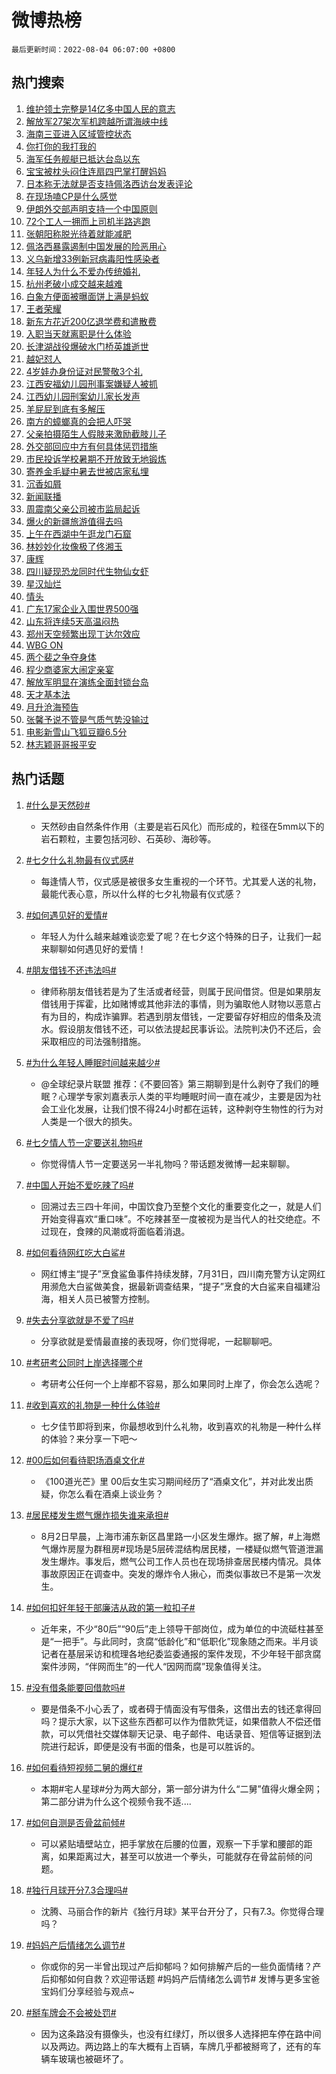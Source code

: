 # 微博热榜

`最后更新时间：2022-08-04 06:07:00 +0800`

## 热门搜索

1. [维护领土完整是14亿多中国人民的意志](https://m.weibo.cn/search?containerid=100103type%3D1%26t%3D10%26q%3D%23%E7%BB%B4%E6%8A%A4%E9%A2%86%E5%9C%9F%E5%AE%8C%E6%95%B4%E6%98%AF14%E4%BA%BF%E5%A4%9A%E4%B8%AD%E5%9B%BD%E4%BA%BA%E6%B0%91%E7%9A%84%E6%84%8F%E5%BF%97%23&stream_entry_id=51&isnewpage=1&extparam=seat%3D1%26pos%3D0%26c_type%3D51%26cate%3D10103%26dgr%3D0%26filter_type%3Drealtimehot%26display_time%3D1659564419%26pre_seqid%3D1659564419580045441734&luicode=10000011&lfid=106003type%253D25%2526t%253D3%2526disable_hot%253D1%2526filter_type%253Drealtimehot)
1. [解放军27架次军机跨越所谓海峡中线](https://m.weibo.cn/search?containerid=100103type%3D1%26t%3D10%26q%3D%23%E8%A7%A3%E6%94%BE%E5%86%9B27%E6%9E%B6%E6%AC%A1%E5%86%9B%E6%9C%BA%E8%B7%A8%E8%B6%8A%E6%89%80%E8%B0%93%E6%B5%B7%E5%B3%A1%E4%B8%AD%E7%BA%BF%23&stream_entry_id=31&isnewpage=1&extparam=seat%3D1%26pos%3D0%26c_type%3D31%26cate%3D0%26lcate%3D5001%26dgr%3D0%26realpos%3D1%26flag%3D16%26filter_type%3Drealtimehot%26display_time%3D1659564419%26pre_seqid%3D1659564419580045441734&luicode=10000011&lfid=106003type%253D25%2526t%253D3%2526disable_hot%253D1%2526filter_type%253Drealtimehot)
1. [海南三亚进入区域管控状态](https://m.weibo.cn/search?containerid=100103type%3D1%26t%3D10%26q%3D%23%E6%B5%B7%E5%8D%97%E4%B8%89%E4%BA%9A%E8%BF%9B%E5%85%A5%E5%8C%BA%E5%9F%9F%E7%AE%A1%E6%8E%A7%E7%8A%B6%E6%80%81%23&stream_entry_id=31&isnewpage=1&extparam=seat%3D1%26pos%3D1%26c_type%3D31%26cate%3D0%26lcate%3D5001%26dgr%3D0%26realpos%3D2%26flag%3D16%26filter_type%3Drealtimehot%26display_time%3D1659564419%26pre_seqid%3D1659564419580045441734&luicode=10000011&lfid=106003type%253D25%2526t%253D3%2526disable_hot%253D1%2526filter_type%253Drealtimehot)
1. [你打你的我打我的](https://m.weibo.cn/search?containerid=100103type%3D1%26t%3D10%26q%3D%23%E4%BD%A0%E6%89%93%E4%BD%A0%E7%9A%84%E6%88%91%E6%89%93%E6%88%91%E7%9A%84%23&stream_entry_id=31&isnewpage=1&extparam=seat%3D1%26pos%3D2%26c_type%3D31%26cate%3D0%26lcate%3D5001%26dgr%3D0%26realpos%3D3%26flag%3D2%26filter_type%3Drealtimehot%26display_time%3D1659564419%26pre_seqid%3D1659564419580045441734&luicode=10000011&lfid=106003type%253D25%2526t%253D3%2526disable_hot%253D1%2526filter_type%253Drealtimehot)
1. [海军任务舰艇已抵达台岛以东](https://m.weibo.cn/search?containerid=100103type%3D1%26t%3D10%26q%3D%23%E6%B5%B7%E5%86%9B%E4%BB%BB%E5%8A%A1%E8%88%B0%E8%89%87%E5%B7%B2%E6%8A%B5%E8%BE%BE%E5%8F%B0%E5%B2%9B%E4%BB%A5%E4%B8%9C%23&stream_entry_id=31&isnewpage=1&extparam=seat%3D1%26pos%3D3%26c_type%3D31%26cate%3D0%26lcate%3D5001%26dgr%3D0%26realpos%3D4%26flag%3D16%26filter_type%3Drealtimehot%26display_time%3D1659564419%26pre_seqid%3D1659564419580045441734&luicode=10000011&lfid=106003type%253D25%2526t%253D3%2526disable_hot%253D1%2526filter_type%253Drealtimehot)
1. [宝宝被枕头闷住连扇四巴掌打醒妈妈](https://m.weibo.cn/search?containerid=100103type%3D1%26t%3D10%26q%3D%23%E5%AE%9D%E5%AE%9D%E8%A2%AB%E6%9E%95%E5%A4%B4%E9%97%B7%E4%BD%8F%E8%BF%9E%E6%89%87%E5%9B%9B%E5%B7%B4%E6%8E%8C%E6%89%93%E9%86%92%E5%A6%88%E5%A6%88%23&stream_entry_id=31&isnewpage=1&extparam=seat%3D1%26pos%3D4%26c_type%3D31%26cate%3D0%26lcate%3D5001%26dgr%3D0%26realpos%3D5%26flag%3D0%26filter_type%3Drealtimehot%26display_time%3D1659564419%26pre_seqid%3D1659564419580045441734&luicode=10000011&lfid=106003type%253D25%2526t%253D3%2526disable_hot%253D1%2526filter_type%253Drealtimehot)
1. [日本称无法就是否支持佩洛西访台发表评论](https://m.weibo.cn/search?containerid=100103type%3D1%26t%3D10%26q%3D%23%E6%97%A5%E6%9C%AC%E7%A7%B0%E6%97%A0%E6%B3%95%E5%B0%B1%E6%98%AF%E5%90%A6%E6%94%AF%E6%8C%81%E4%BD%A9%E6%B4%9B%E8%A5%BF%E8%AE%BF%E5%8F%B0%E5%8F%91%E8%A1%A8%E8%AF%84%E8%AE%BA%23&stream_entry_id=31&isnewpage=1&extparam=seat%3D1%26pos%3D5%26c_type%3D31%26cate%3D0%26lcate%3D5001%26dgr%3D0%26realpos%3D6%26flag%3D16%26filter_type%3Drealtimehot%26display_time%3D1659564419%26pre_seqid%3D1659564419580045441734&luicode=10000011&lfid=106003type%253D25%2526t%253D3%2526disable_hot%253D1%2526filter_type%253Drealtimehot)
1. [在现场嗑CP是什么感觉](https://m.weibo.cn/search?containerid=100103type%3D1%26t%3D10%26q%3D%23%E5%9C%A8%E7%8E%B0%E5%9C%BA%E5%97%91CP%E6%98%AF%E4%BB%80%E4%B9%88%E6%84%9F%E8%A7%89%23&stream_entry_id=31&isnewpage=1&extparam=seat%3D1%26pos%3D6%26c_type%3D31%26adid%3D161789%26cate%3D0%26lcate%3D5001%26dgr%3D0%26topic_ad%3D1%26filter_type%3Drealtimehot%26display_time%3D1659564419%26pre_seqid%3D1659564419580045441734&luicode=10000011&lfid=106003type%253D25%2526t%253D3%2526disable_hot%253D1%2526filter_type%253Drealtimehot)
1. [伊朗外交部声明支持一个中国原则](https://m.weibo.cn/search?containerid=100103type%3D1%26t%3D10%26q%3D%23%E4%BC%8A%E6%9C%97%E5%A4%96%E4%BA%A4%E9%83%A8%E5%A3%B0%E6%98%8E%E6%94%AF%E6%8C%81%E4%B8%80%E4%B8%AA%E4%B8%AD%E5%9B%BD%E5%8E%9F%E5%88%99%23&stream_entry_id=31&isnewpage=1&extparam=seat%3D1%26pos%3D7%26c_type%3D31%26cate%3D0%26lcate%3D5001%26dgr%3D0%26realpos%3D7%26flag%3D0%26filter_type%3Drealtimehot%26display_time%3D1659564419%26pre_seqid%3D1659564419580045441734&luicode=10000011&lfid=106003type%253D25%2526t%253D3%2526disable_hot%253D1%2526filter_type%253Drealtimehot)
1. [72个工人一拥而上司机半路逃跑](https://m.weibo.cn/search?containerid=100103type%3D1%26t%3D10%26q%3D%2372%E4%B8%AA%E5%B7%A5%E4%BA%BA%E4%B8%80%E6%8B%A5%E8%80%8C%E4%B8%8A%E5%8F%B8%E6%9C%BA%E5%8D%8A%E8%B7%AF%E9%80%83%E8%B7%91%23&stream_entry_id=31&isnewpage=1&extparam=seat%3D1%26pos%3D8%26c_type%3D31%26cate%3D0%26lcate%3D5001%26dgr%3D0%26realpos%3D8%26flag%3D0%26filter_type%3Drealtimehot%26display_time%3D1659564419%26pre_seqid%3D1659564419580045441734&luicode=10000011&lfid=106003type%253D25%2526t%253D3%2526disable_hot%253D1%2526filter_type%253Drealtimehot)
1. [张朝阳称脱光待着就能减肥](https://m.weibo.cn/search?containerid=100103type%3D1%26t%3D10%26q%3D%23%E5%BC%A0%E6%9C%9D%E9%98%B3%E7%A7%B0%E8%84%B1%E5%85%89%E5%BE%85%E7%9D%80%E5%B0%B1%E8%83%BD%E5%87%8F%E8%82%A5%23&stream_entry_id=31&isnewpage=1&extparam=seat%3D1%26pos%3D9%26c_type%3D31%26cate%3D0%26lcate%3D5001%26dgr%3D0%26realpos%3D9%26flag%3D0%26filter_type%3Drealtimehot%26display_time%3D1659564419%26pre_seqid%3D1659564419580045441734&luicode=10000011&lfid=106003type%253D25%2526t%253D3%2526disable_hot%253D1%2526filter_type%253Drealtimehot)
1. [佩洛西暴露遏制中国发展的险恶用心](https://m.weibo.cn/search?containerid=100103type%3D1%26t%3D10%26q%3D%23%E4%BD%A9%E6%B4%9B%E8%A5%BF%E6%9A%B4%E9%9C%B2%E9%81%8F%E5%88%B6%E4%B8%AD%E5%9B%BD%E5%8F%91%E5%B1%95%E7%9A%84%E9%99%A9%E6%81%B6%E7%94%A8%E5%BF%83%23&stream_entry_id=31&isnewpage=1&extparam=seat%3D1%26pos%3D10%26c_type%3D31%26cate%3D0%26lcate%3D5001%26dgr%3D0%26realpos%3D10%26flag%3D2%26filter_type%3Drealtimehot%26display_time%3D1659564419%26pre_seqid%3D1659564419580045441734&luicode=10000011&lfid=106003type%253D25%2526t%253D3%2526disable_hot%253D1%2526filter_type%253Drealtimehot)
1. [义乌新增33例新冠病毒阳性感染者](https://m.weibo.cn/search?containerid=100103type%3D1%26t%3D10%26q%3D%23%E4%B9%89%E4%B9%8C%E6%96%B0%E5%A2%9E33%E4%BE%8B%E6%96%B0%E5%86%A0%E7%97%85%E6%AF%92%E9%98%B3%E6%80%A7%E6%84%9F%E6%9F%93%E8%80%85%23&stream_entry_id=31&isnewpage=1&extparam=seat%3D1%26pos%3D11%26c_type%3D31%26cate%3D0%26lcate%3D5001%26dgr%3D0%26realpos%3D11%26flag%3D0%26filter_type%3Drealtimehot%26display_time%3D1659564419%26pre_seqid%3D1659564419580045441734&luicode=10000011&lfid=106003type%253D25%2526t%253D3%2526disable_hot%253D1%2526filter_type%253Drealtimehot)
1. [年轻人为什么不爱办传统婚礼](https://m.weibo.cn/search?containerid=100103type%3D1%26t%3D10%26q%3D%23%E5%B9%B4%E8%BD%BB%E4%BA%BA%E4%B8%BA%E4%BB%80%E4%B9%88%E4%B8%8D%E7%88%B1%E5%8A%9E%E4%BC%A0%E7%BB%9F%E5%A9%9A%E7%A4%BC%23&stream_entry_id=31&isnewpage=1&extparam=seat%3D1%26pos%3D12%26c_type%3D31%26cate%3D0%26lcate%3D5001%26dgr%3D0%26realpos%3D12%26flag%3D0%26filter_type%3Drealtimehot%26display_time%3D1659564419%26pre_seqid%3D1659564419580045441734&luicode=10000011&lfid=106003type%253D25%2526t%253D3%2526disable_hot%253D1%2526filter_type%253Drealtimehot)
1. [杭州老破小成交越来越难](https://m.weibo.cn/search?containerid=100103type%3D1%26t%3D10%26q%3D%23%E6%9D%AD%E5%B7%9E%E8%80%81%E7%A0%B4%E5%B0%8F%E6%88%90%E4%BA%A4%E8%B6%8A%E6%9D%A5%E8%B6%8A%E9%9A%BE%23&stream_entry_id=31&isnewpage=1&extparam=seat%3D1%26pos%3D13%26c_type%3D31%26cate%3D0%26lcate%3D5001%26dgr%3D0%26realpos%3D13%26flag%3D1%26filter_type%3Drealtimehot%26display_time%3D1659564419%26pre_seqid%3D1659564419580045441734&luicode=10000011&lfid=106003type%253D25%2526t%253D3%2526disable_hot%253D1%2526filter_type%253Drealtimehot)
1. [白象方便面被曝面饼上满是蚂蚁](https://m.weibo.cn/search?containerid=100103type%3D1%26t%3D10%26q%3D%23%E7%99%BD%E8%B1%A1%E6%96%B9%E4%BE%BF%E9%9D%A2%E8%A2%AB%E6%9B%9D%E9%9D%A2%E9%A5%BC%E4%B8%8A%E6%BB%A1%E6%98%AF%E8%9A%82%E8%9A%81%23&stream_entry_id=31&isnewpage=1&extparam=seat%3D1%26pos%3D14%26c_type%3D31%26cate%3D0%26lcate%3D5001%26dgr%3D0%26realpos%3D14%26flag%3D2%26filter_type%3Drealtimehot%26display_time%3D1659564419%26pre_seqid%3D1659564419580045441734&luicode=10000011&lfid=106003type%253D25%2526t%253D3%2526disable_hot%253D1%2526filter_type%253Drealtimehot)
1. [王者荣耀](https://m.weibo.cn/search?containerid=100103type%3D1%26t%3D10%26q%3D%E7%8E%8B%E8%80%85%E8%8D%A3%E8%80%80&stream_entry_id=31&isnewpage=1&extparam=seat%3D1%26pos%3D15%26c_type%3D31%26cate%3D0%26lcate%3D5001%26dgr%3D0%26realpos%3D15%26flag%3D0%26filter_type%3Drealtimehot%26display_time%3D1659564419%26pre_seqid%3D1659564419580045441734&luicode=10000011&lfid=106003type%253D25%2526t%253D3%2526disable_hot%253D1%2526filter_type%253Drealtimehot)
1. [新东方花近200亿退学费和遣散费](https://m.weibo.cn/search?containerid=100103type%3D1%26t%3D10%26q%3D%23%E6%96%B0%E4%B8%9C%E6%96%B9%E8%8A%B1%E8%BF%91200%E4%BA%BF%E9%80%80%E5%AD%A6%E8%B4%B9%E5%92%8C%E9%81%A3%E6%95%A3%E8%B4%B9%23&stream_entry_id=31&isnewpage=1&extparam=seat%3D1%26pos%3D16%26c_type%3D31%26cate%3D0%26lcate%3D5001%26dgr%3D0%26realpos%3D16%26flag%3D0%26filter_type%3Drealtimehot%26display_time%3D1659564419%26pre_seqid%3D1659564419580045441734&luicode=10000011&lfid=106003type%253D25%2526t%253D3%2526disable_hot%253D1%2526filter_type%253Drealtimehot)
1. [入职当天就离职是什么体验](https://m.weibo.cn/search?containerid=100103type%3D1%26t%3D10%26q%3D%23%E5%85%A5%E8%81%8C%E5%BD%93%E5%A4%A9%E5%B0%B1%E7%A6%BB%E8%81%8C%E6%98%AF%E4%BB%80%E4%B9%88%E4%BD%93%E9%AA%8C%23&stream_entry_id=31&isnewpage=1&extparam=seat%3D1%26pos%3D17%26c_type%3D31%26cate%3D0%26lcate%3D5001%26dgr%3D0%26realpos%3D17%26flag%3D0%26filter_type%3Drealtimehot%26display_time%3D1659564419%26pre_seqid%3D1659564419580045441734&luicode=10000011&lfid=106003type%253D25%2526t%253D3%2526disable_hot%253D1%2526filter_type%253Drealtimehot)
1. [长津湖战役爆破水门桥英雄逝世](https://m.weibo.cn/search?containerid=100103type%3D1%26t%3D10%26q%3D%23%E9%95%BF%E6%B4%A5%E6%B9%96%E6%88%98%E5%BD%B9%E7%88%86%E7%A0%B4%E6%B0%B4%E9%97%A8%E6%A1%A5%E8%8B%B1%E9%9B%84%E9%80%9D%E4%B8%96%23&stream_entry_id=31&isnewpage=1&extparam=seat%3D1%26pos%3D18%26c_type%3D31%26cate%3D0%26lcate%3D5001%26dgr%3D0%26realpos%3D18%26flag%3D0%26filter_type%3Drealtimehot%26display_time%3D1659564419%26pre_seqid%3D1659564419580045441734&luicode=10000011&lfid=106003type%253D25%2526t%253D3%2526disable_hot%253D1%2526filter_type%253Drealtimehot)
1. [越妃怼人](https://m.weibo.cn/search?containerid=100103type%3D1%26t%3D10%26q%3D%E8%B6%8A%E5%A6%83%E6%80%BC%E4%BA%BA&stream_entry_id=31&isnewpage=1&extparam=seat%3D1%26pos%3D19%26c_type%3D31%26cate%3D0%26lcate%3D5001%26dgr%3D0%26realpos%3D19%26flag%3D0%26filter_type%3Drealtimehot%26display_time%3D1659564419%26pre_seqid%3D1659564419580045441734&luicode=10000011&lfid=106003type%253D25%2526t%253D3%2526disable_hot%253D1%2526filter_type%253Drealtimehot)
1. [4岁娃办身份证对民警敬3个礼](https://m.weibo.cn/search?containerid=100103type%3D1%26t%3D10%26q%3D%234%E5%B2%81%E5%A8%83%E5%8A%9E%E8%BA%AB%E4%BB%BD%E8%AF%81%E5%AF%B9%E6%B0%91%E8%AD%A6%E6%95%AC3%E4%B8%AA%E7%A4%BC%23&stream_entry_id=31&isnewpage=1&extparam=seat%3D1%26pos%3D20%26c_type%3D31%26cate%3D0%26lcate%3D5001%26dgr%3D0%26realpos%3D20%26flag%3D1%26filter_type%3Drealtimehot%26display_time%3D1659564419%26pre_seqid%3D1659564419580045441734&luicode=10000011&lfid=106003type%253D25%2526t%253D3%2526disable_hot%253D1%2526filter_type%253Drealtimehot)
1. [江西安福幼儿园刑事案嫌疑人被抓](https://m.weibo.cn/search?containerid=100103type%3D1%26t%3D10%26q%3D%23%E6%B1%9F%E8%A5%BF%E5%AE%89%E7%A6%8F%E5%B9%BC%E5%84%BF%E5%9B%AD%E5%88%91%E4%BA%8B%E6%A1%88%E5%AB%8C%E7%96%91%E4%BA%BA%E8%A2%AB%E6%8A%93%23&stream_entry_id=31&isnewpage=1&extparam=seat%3D1%26pos%3D21%26c_type%3D31%26cate%3D0%26lcate%3D5001%26dgr%3D0%26realpos%3D21%26flag%3D0%26filter_type%3Drealtimehot%26display_time%3D1659564419%26pre_seqid%3D1659564419580045441734&luicode=10000011&lfid=106003type%253D25%2526t%253D3%2526disable_hot%253D1%2526filter_type%253Drealtimehot)
1. [江西幼儿园刑案幼儿家长发声](https://m.weibo.cn/search?containerid=100103type%3D1%26t%3D10%26q%3D%23%E6%B1%9F%E8%A5%BF%E5%B9%BC%E5%84%BF%E5%9B%AD%E5%88%91%E6%A1%88%E5%B9%BC%E5%84%BF%E5%AE%B6%E9%95%BF%E5%8F%91%E5%A3%B0%23&stream_entry_id=31&isnewpage=1&extparam=seat%3D1%26pos%3D22%26c_type%3D31%26cate%3D0%26lcate%3D5001%26dgr%3D0%26realpos%3D22%26flag%3D0%26filter_type%3Drealtimehot%26display_time%3D1659564419%26pre_seqid%3D1659564419580045441734&luicode=10000011&lfid=106003type%253D25%2526t%253D3%2526disable_hot%253D1%2526filter_type%253Drealtimehot)
1. [羊屁屁到底有多解压](https://m.weibo.cn/search?containerid=100103type%3D1%26t%3D10%26q%3D%23%E7%BE%8A%E5%B1%81%E5%B1%81%E5%88%B0%E5%BA%95%E6%9C%89%E5%A4%9A%E8%A7%A3%E5%8E%8B%23&stream_entry_id=31&isnewpage=1&extparam=seat%3D1%26pos%3D23%26c_type%3D31%26cate%3D0%26lcate%3D5001%26dgr%3D0%26realpos%3D23%26flag%3D0%26filter_type%3Drealtimehot%26display_time%3D1659564419%26pre_seqid%3D1659564419580045441734&luicode=10000011&lfid=106003type%253D25%2526t%253D3%2526disable_hot%253D1%2526filter_type%253Drealtimehot)
1. [南方的蟑螂真的会把人吓哭](https://m.weibo.cn/search?containerid=100103type%3D1%26t%3D10%26q%3D%23%E5%8D%97%E6%96%B9%E7%9A%84%E8%9F%91%E8%9E%82%E7%9C%9F%E7%9A%84%E4%BC%9A%E6%8A%8A%E4%BA%BA%E5%90%93%E5%93%AD%23&stream_entry_id=31&isnewpage=1&extparam=seat%3D1%26pos%3D24%26c_type%3D31%26cate%3D0%26lcate%3D5001%26dgr%3D0%26realpos%3D24%26flag%3D0%26filter_type%3Drealtimehot%26display_time%3D1659564419%26pre_seqid%3D1659564419580045441734&luicode=10000011&lfid=106003type%253D25%2526t%253D3%2526disable_hot%253D1%2526filter_type%253Drealtimehot)
1. [父亲拍摄陌生人假肢来激励截肢儿子](https://m.weibo.cn/search?containerid=100103type%3D1%26t%3D10%26q%3D%23%E7%88%B6%E4%BA%B2%E6%8B%8D%E6%91%84%E9%99%8C%E7%94%9F%E4%BA%BA%E5%81%87%E8%82%A2%E6%9D%A5%E6%BF%80%E5%8A%B1%E6%88%AA%E8%82%A2%E5%84%BF%E5%AD%90%23&stream_entry_id=31&isnewpage=1&extparam=seat%3D1%26pos%3D25%26c_type%3D31%26cate%3D0%26lcate%3D5001%26dgr%3D0%26realpos%3D25%26flag%3D0%26filter_type%3Drealtimehot%26display_time%3D1659564419%26pre_seqid%3D1659564419580045441734&luicode=10000011&lfid=106003type%253D25%2526t%253D3%2526disable_hot%253D1%2526filter_type%253Drealtimehot)
1. [外交部回应中方有何具体惩罚措施](https://m.weibo.cn/search?containerid=100103type%3D1%26t%3D10%26q%3D%23%E5%A4%96%E4%BA%A4%E9%83%A8%E5%9B%9E%E5%BA%94%E4%B8%AD%E6%96%B9%E6%9C%89%E4%BD%95%E5%85%B7%E4%BD%93%E6%83%A9%E7%BD%9A%E6%8E%AA%E6%96%BD%23&stream_entry_id=31&isnewpage=1&extparam=seat%3D1%26pos%3D26%26c_type%3D31%26cate%3D0%26lcate%3D5001%26dgr%3D0%26realpos%3D26%26flag%3D0%26filter_type%3Drealtimehot%26display_time%3D1659564419%26pre_seqid%3D1659564419580045441734&luicode=10000011&lfid=106003type%253D25%2526t%253D3%2526disable_hot%253D1%2526filter_type%253Drealtimehot)
1. [市民投诉学校暑期不开放致无地锻炼](https://m.weibo.cn/search?containerid=100103type%3D1%26t%3D10%26q%3D%23%E5%B8%82%E6%B0%91%E6%8A%95%E8%AF%89%E5%AD%A6%E6%A0%A1%E6%9A%91%E6%9C%9F%E4%B8%8D%E5%BC%80%E6%94%BE%E8%87%B4%E6%97%A0%E5%9C%B0%E9%94%BB%E7%82%BC%23&stream_entry_id=31&isnewpage=1&extparam=seat%3D1%26pos%3D27%26c_type%3D31%26cate%3D0%26lcate%3D5001%26dgr%3D0%26realpos%3D27%26flag%3D0%26filter_type%3Drealtimehot%26display_time%3D1659564419%26pre_seqid%3D1659564419580045441734&luicode=10000011&lfid=106003type%253D25%2526t%253D3%2526disable_hot%253D1%2526filter_type%253Drealtimehot)
1. [寄养金毛疑中暑去世被店家私埋](https://m.weibo.cn/search?containerid=100103type%3D1%26t%3D10%26q%3D%23%E5%AF%84%E5%85%BB%E9%87%91%E6%AF%9B%E7%96%91%E4%B8%AD%E6%9A%91%E5%8E%BB%E4%B8%96%E8%A2%AB%E5%BA%97%E5%AE%B6%E7%A7%81%E5%9F%8B%23&stream_entry_id=31&isnewpage=1&extparam=seat%3D1%26pos%3D28%26c_type%3D31%26cate%3D0%26lcate%3D5001%26dgr%3D0%26realpos%3D28%26flag%3D0%26filter_type%3Drealtimehot%26display_time%3D1659564419%26pre_seqid%3D1659564419580045441734&luicode=10000011&lfid=106003type%253D25%2526t%253D3%2526disable_hot%253D1%2526filter_type%253Drealtimehot)
1. [沉香如屑](https://m.weibo.cn/search?containerid=100103type%3D1%26t%3D10%26q%3D%E6%B2%89%E9%A6%99%E5%A6%82%E5%B1%91&stream_entry_id=31&isnewpage=1&extparam=seat%3D1%26pos%3D29%26c_type%3D31%26cate%3D0%26lcate%3D5001%26dgr%3D0%26realpos%3D29%26flag%3D0%26filter_type%3Drealtimehot%26display_time%3D1659564419%26pre_seqid%3D1659564419580045441734&luicode=10000011&lfid=106003type%253D25%2526t%253D3%2526disable_hot%253D1%2526filter_type%253Drealtimehot)
1. [新闻联播](https://m.weibo.cn/search?containerid=100103type%3D1%26t%3D10%26q%3D%23%E6%96%B0%E9%97%BB%E8%81%94%E6%92%AD%23&stream_entry_id=31&isnewpage=1&extparam=seat%3D1%26pos%3D30%26c_type%3D31%26cate%3D0%26lcate%3D5001%26dgr%3D0%26realpos%3D30%26flag%3D0%26filter_type%3Drealtimehot%26display_time%3D1659564419%26pre_seqid%3D1659564419580045441734&luicode=10000011&lfid=106003type%253D25%2526t%253D3%2526disable_hot%253D1%2526filter_type%253Drealtimehot)
1. [周震南父亲公司被市监局起诉](https://m.weibo.cn/search?containerid=100103type%3D1%26t%3D10%26q%3D%23%E5%91%A8%E9%9C%87%E5%8D%97%E7%88%B6%E4%BA%B2%E5%85%AC%E5%8F%B8%E8%A2%AB%E5%B8%82%E7%9B%91%E5%B1%80%E8%B5%B7%E8%AF%89%23&stream_entry_id=31&isnewpage=1&extparam=seat%3D1%26pos%3D31%26c_type%3D31%26cate%3D0%26lcate%3D5001%26dgr%3D0%26realpos%3D31%26flag%3D0%26filter_type%3Drealtimehot%26display_time%3D1659564419%26pre_seqid%3D1659564419580045441734&luicode=10000011&lfid=106003type%253D25%2526t%253D3%2526disable_hot%253D1%2526filter_type%253Drealtimehot)
1. [爆火的新疆旅游值得去吗](https://m.weibo.cn/search?containerid=100103type%3D1%26t%3D10%26q%3D%23%E7%88%86%E7%81%AB%E7%9A%84%E6%96%B0%E7%96%86%E6%97%85%E6%B8%B8%E5%80%BC%E5%BE%97%E5%8E%BB%E5%90%97%23&stream_entry_id=31&isnewpage=1&extparam=seat%3D1%26pos%3D32%26c_type%3D31%26cate%3D0%26lcate%3D5001%26dgr%3D0%26realpos%3D32%26flag%3D0%26filter_type%3Drealtimehot%26display_time%3D1659564419%26pre_seqid%3D1659564419580045441734&luicode=10000011&lfid=106003type%253D25%2526t%253D3%2526disable_hot%253D1%2526filter_type%253Drealtimehot)
1. [上午在西湖中午逛龙门石窟](https://m.weibo.cn/search?containerid=100103type%3D1%26t%3D10%26q%3D%23%E4%B8%8A%E5%8D%88%E5%9C%A8%E8%A5%BF%E6%B9%96%E4%B8%AD%E5%8D%88%E9%80%9B%E9%BE%99%E9%97%A8%E7%9F%B3%E7%AA%9F%23&stream_entry_id=31&isnewpage=1&extparam=seat%3D1%26pos%3D33%26c_type%3D31%26cate%3D0%26lcate%3D5001%26dgr%3D0%26realpos%3D33%26flag%3D1%26filter_type%3Drealtimehot%26display_time%3D1659564419%26pre_seqid%3D1659564419580045441734&luicode=10000011&lfid=106003type%253D25%2526t%253D3%2526disable_hot%253D1%2526filter_type%253Drealtimehot)
1. [林妙妙化妆像极了佟湘玉](https://m.weibo.cn/search?containerid=100103type%3D1%26t%3D10%26q%3D%23%E6%9E%97%E5%A6%99%E5%A6%99%E5%8C%96%E5%A6%86%E5%83%8F%E6%9E%81%E4%BA%86%E4%BD%9F%E6%B9%98%E7%8E%89%23&stream_entry_id=31&isnewpage=1&extparam=seat%3D1%26pos%3D34%26c_type%3D31%26cate%3D0%26lcate%3D5001%26dgr%3D0%26realpos%3D34%26flag%3D0%26filter_type%3Drealtimehot%26display_time%3D1659564419%26pre_seqid%3D1659564419580045441734&luicode=10000011&lfid=106003type%253D25%2526t%253D3%2526disable_hot%253D1%2526filter_type%253Drealtimehot)
1. [康辉](https://m.weibo.cn/search?containerid=100103type%3D1%26t%3D10%26q%3D%E5%BA%B7%E8%BE%89&stream_entry_id=31&isnewpage=1&extparam=seat%3D1%26pos%3D35%26c_type%3D31%26cate%3D0%26lcate%3D5001%26dgr%3D0%26realpos%3D35%26flag%3D0%26filter_type%3Drealtimehot%26display_time%3D1659564419%26pre_seqid%3D1659564419580045441734&luicode=10000011&lfid=106003type%253D25%2526t%253D3%2526disable_hot%253D1%2526filter_type%253Drealtimehot)
1. [四川疑现恐龙同时代生物仙女虾](https://m.weibo.cn/search?containerid=100103type%3D1%26t%3D10%26q%3D%23%E5%9B%9B%E5%B7%9D%E7%96%91%E7%8E%B0%E6%81%90%E9%BE%99%E5%90%8C%E6%97%B6%E4%BB%A3%E7%94%9F%E7%89%A9%E4%BB%99%E5%A5%B3%E8%99%BE%23&stream_entry_id=31&isnewpage=1&extparam=seat%3D1%26pos%3D36%26c_type%3D31%26cate%3D0%26lcate%3D5001%26dgr%3D0%26realpos%3D36%26flag%3D0%26filter_type%3Drealtimehot%26display_time%3D1659564419%26pre_seqid%3D1659564419580045441734&luicode=10000011&lfid=106003type%253D25%2526t%253D3%2526disable_hot%253D1%2526filter_type%253Drealtimehot)
1. [星汉灿烂](https://m.weibo.cn/search?containerid=100103type%3D1%26t%3D10%26q%3D%E6%98%9F%E6%B1%89%E7%81%BF%E7%83%82&stream_entry_id=31&isnewpage=1&extparam=seat%3D1%26pos%3D37%26c_type%3D31%26cate%3D0%26lcate%3D5001%26dgr%3D0%26realpos%3D37%26flag%3D0%26filter_type%3Drealtimehot%26display_time%3D1659564419%26pre_seqid%3D1659564419580045441734&luicode=10000011&lfid=106003type%253D25%2526t%253D3%2526disable_hot%253D1%2526filter_type%253Drealtimehot)
1. [情头](https://m.weibo.cn/search?containerid=100103type%3D1%26t%3D10%26q%3D%E6%83%85%E5%A4%B4&stream_entry_id=31&isnewpage=1&extparam=seat%3D1%26pos%3D38%26c_type%3D31%26cate%3D0%26lcate%3D5001%26dgr%3D0%26realpos%3D38%26flag%3D0%26filter_type%3Drealtimehot%26display_time%3D1659564419%26pre_seqid%3D1659564419580045441734&luicode=10000011&lfid=106003type%253D25%2526t%253D3%2526disable_hot%253D1%2526filter_type%253Drealtimehot)
1. [广东17家企业入围世界500强](https://m.weibo.cn/search?containerid=100103type%3D1%26t%3D10%26q%3D%23%E5%B9%BF%E4%B8%9C17%E5%AE%B6%E4%BC%81%E4%B8%9A%E5%85%A5%E5%9B%B4%E4%B8%96%E7%95%8C500%E5%BC%BA%23&stream_entry_id=31&isnewpage=1&extparam=seat%3D1%26pos%3D39%26c_type%3D31%26cate%3D0%26lcate%3D5001%26dgr%3D0%26realpos%3D39%26flag%3D0%26filter_type%3Drealtimehot%26display_time%3D1659564419%26pre_seqid%3D1659564419580045441734&luicode=10000011&lfid=106003type%253D25%2526t%253D3%2526disable_hot%253D1%2526filter_type%253Drealtimehot)
1. [山东将连续5天高温闷热](https://m.weibo.cn/search?containerid=100103type%3D1%26t%3D10%26q%3D%23%E5%B1%B1%E4%B8%9C%E5%B0%86%E8%BF%9E%E7%BB%AD5%E5%A4%A9%E9%AB%98%E6%B8%A9%E9%97%B7%E7%83%AD%23&stream_entry_id=31&isnewpage=1&extparam=seat%3D1%26pos%3D40%26c_type%3D31%26cate%3D0%26lcate%3D5001%26dgr%3D0%26realpos%3D40%26flag%3D1%26filter_type%3Drealtimehot%26display_time%3D1659564419%26pre_seqid%3D1659564419580045441734&luicode=10000011&lfid=106003type%253D25%2526t%253D3%2526disable_hot%253D1%2526filter_type%253Drealtimehot)
1. [郑州天空频繁出现丁达尔效应](https://m.weibo.cn/search?containerid=100103type%3D1%26t%3D10%26q%3D%23%E9%83%91%E5%B7%9E%E5%A4%A9%E7%A9%BA%E9%A2%91%E7%B9%81%E5%87%BA%E7%8E%B0%E4%B8%81%E8%BE%BE%E5%B0%94%E6%95%88%E5%BA%94%23&stream_entry_id=31&isnewpage=1&extparam=seat%3D1%26pos%3D41%26c_type%3D31%26cate%3D0%26lcate%3D5001%26dgr%3D0%26realpos%3D41%26flag%3D0%26filter_type%3Drealtimehot%26display_time%3D1659564419%26pre_seqid%3D1659564419580045441734&luicode=10000011&lfid=106003type%253D25%2526t%253D3%2526disable_hot%253D1%2526filter_type%253Drealtimehot)
1. [WBG ON](https://m.weibo.cn/search?containerid=100103type%3D1%26t%3D10%26q%3DWBG+ON&stream_entry_id=31&isnewpage=1&extparam=seat%3D1%26pos%3D42%26c_type%3D31%26cate%3D0%26lcate%3D5001%26dgr%3D0%26realpos%3D42%26flag%3D0%26filter_type%3Drealtimehot%26display_time%3D1659564419%26pre_seqid%3D1659564419580045441734&luicode=10000011&lfid=106003type%253D25%2526t%253D3%2526disable_hot%253D1%2526filter_type%253Drealtimehot)
1. [两个裴之争夺身体](https://m.weibo.cn/search?containerid=100103type%3D1%26t%3D10%26q%3D%23%E4%B8%A4%E4%B8%AA%E8%A3%B4%E4%B9%8B%E4%BA%89%E5%A4%BA%E8%BA%AB%E4%BD%93%23&stream_entry_id=31&isnewpage=1&extparam=seat%3D1%26pos%3D43%26c_type%3D31%26cate%3D0%26lcate%3D5001%26dgr%3D0%26realpos%3D43%26flag%3D0%26filter_type%3Drealtimehot%26display_time%3D1659564419%26pre_seqid%3D1659564419580045441734&luicode=10000011&lfid=106003type%253D25%2526t%253D3%2526disable_hot%253D1%2526filter_type%253Drealtimehot)
1. [程少商婆家大闹定亲宴](https://m.weibo.cn/search?containerid=100103type%3D1%26t%3D10%26q%3D%23%E7%A8%8B%E5%B0%91%E5%95%86%E5%A9%86%E5%AE%B6%E5%A4%A7%E9%97%B9%E5%AE%9A%E4%BA%B2%E5%AE%B4%23&stream_entry_id=31&isnewpage=1&extparam=seat%3D1%26pos%3D44%26c_type%3D31%26cate%3D0%26lcate%3D5001%26dgr%3D0%26realpos%3D44%26flag%3D0%26filter_type%3Drealtimehot%26display_time%3D1659564419%26pre_seqid%3D1659564419580045441734&luicode=10000011&lfid=106003type%253D25%2526t%253D3%2526disable_hot%253D1%2526filter_type%253Drealtimehot)
1. [解放军明显在演练全面封锁台岛](https://m.weibo.cn/search?containerid=100103type%3D1%26t%3D10%26q%3D%23%E8%A7%A3%E6%94%BE%E5%86%9B%E6%98%8E%E6%98%BE%E5%9C%A8%E6%BC%94%E7%BB%83%E5%85%A8%E9%9D%A2%E5%B0%81%E9%94%81%E5%8F%B0%E5%B2%9B%23&stream_entry_id=31&isnewpage=1&extparam=seat%3D1%26pos%3D45%26c_type%3D31%26cate%3D0%26lcate%3D5001%26dgr%3D0%26realpos%3D45%26flag%3D0%26filter_type%3Drealtimehot%26display_time%3D1659564419%26pre_seqid%3D1659564419580045441734&luicode=10000011&lfid=106003type%253D25%2526t%253D3%2526disable_hot%253D1%2526filter_type%253Drealtimehot)
1. [天才基本法](https://m.weibo.cn/search?containerid=100103type%3D1%26t%3D10%26q%3D%E5%A4%A9%E6%89%8D%E5%9F%BA%E6%9C%AC%E6%B3%95&stream_entry_id=31&isnewpage=1&extparam=seat%3D1%26pos%3D46%26c_type%3D31%26cate%3D0%26lcate%3D5001%26dgr%3D0%26realpos%3D46%26flag%3D0%26filter_type%3Drealtimehot%26display_time%3D1659564419%26pre_seqid%3D1659564419580045441734&luicode=10000011&lfid=106003type%253D25%2526t%253D3%2526disable_hot%253D1%2526filter_type%253Drealtimehot)
1. [月升沧海预告](https://m.weibo.cn/search?containerid=100103type%3D1%26t%3D10%26q%3D%23%E6%9C%88%E5%8D%87%E6%B2%A7%E6%B5%B7%E9%A2%84%E5%91%8A%23&stream_entry_id=31&isnewpage=1&extparam=seat%3D1%26pos%3D47%26c_type%3D31%26cate%3D0%26lcate%3D5001%26dgr%3D0%26realpos%3D47%26flag%3D1%26filter_type%3Drealtimehot%26display_time%3D1659564419%26pre_seqid%3D1659564419580045441734&luicode=10000011&lfid=106003type%253D25%2526t%253D3%2526disable_hot%253D1%2526filter_type%253Drealtimehot)
1. [张馨予说不管是气质气势没输过](https://m.weibo.cn/search?containerid=100103type%3D1%26t%3D10%26q%3D%23%E5%BC%A0%E9%A6%A8%E4%BA%88%E8%AF%B4%E4%B8%8D%E7%AE%A1%E6%98%AF%E6%B0%94%E8%B4%A8%E6%B0%94%E5%8A%BF%E6%B2%A1%E8%BE%93%E8%BF%87%23&stream_entry_id=31&isnewpage=1&extparam=seat%3D1%26pos%3D48%26c_type%3D31%26cate%3D0%26lcate%3D5001%26dgr%3D0%26realpos%3D48%26flag%3D0%26filter_type%3Drealtimehot%26display_time%3D1659564419%26pre_seqid%3D1659564419580045441734&luicode=10000011&lfid=106003type%253D25%2526t%253D3%2526disable_hot%253D1%2526filter_type%253Drealtimehot)
1. [电影新雪山飞狐豆瓣6.5分](https://m.weibo.cn/search?containerid=100103type%3D1%26t%3D10%26q%3D%23%E7%94%B5%E5%BD%B1%E6%96%B0%E9%9B%AA%E5%B1%B1%E9%A3%9E%E7%8B%90%E8%B1%86%E7%93%A36.5%E5%88%86%23&stream_entry_id=31&isnewpage=1&extparam=seat%3D1%26pos%3D49%26c_type%3D31%26cate%3D0%26lcate%3D5001%26dgr%3D0%26realpos%3D49%26flag%3D0%26filter_type%3Drealtimehot%26display_time%3D1659564419%26pre_seqid%3D1659564419580045441734&luicode=10000011&lfid=106003type%253D25%2526t%253D3%2526disable_hot%253D1%2526filter_type%253Drealtimehot)
1. [林志颖哥哥报平安](https://m.weibo.cn/search?containerid=100103type%3D1%26t%3D10%26q%3D%23%E6%9E%97%E5%BF%97%E9%A2%96%E5%93%A5%E5%93%A5%E6%8A%A5%E5%B9%B3%E5%AE%89%23&stream_entry_id=31&isnewpage=1&extparam=seat%3D1%26pos%3D50%26c_type%3D31%26cate%3D0%26lcate%3D5001%26dgr%3D0%26realpos%3D50%26flag%3D0%26filter_type%3Drealtimehot%26display_time%3D1659564419%26pre_seqid%3D1659564419580045441734&luicode=10000011&lfid=106003type%253D25%2526t%253D3%2526disable_hot%253D1%2526filter_type%253Drealtimehot)

## 热门话题

1. [#什么是天然砂#](https://m.weibo.cn/search?containerid=231522type%3D1%26t%3D10%26q%3D%23%E4%BB%80%E4%B9%88%E6%98%AF%E5%A4%A9%E7%84%B6%E7%A0%82%23&stream_entry_id=128&isnewpage=1&extparam=seat%3D1%26cate%3D5004%26dgr%3D0%26unitid%3D1659496559178%26c_type%3D128%26lcate%3D5004%26pos%3D1-0-0%26display_time%3D1659564420%26pre_seqid%3D16595644207320422979&luicode=10000011&lfid=231648_-_4)
    - 天然砂由自然条件作用（主要是岩石风化）而形成的，粒径在5mm以下的岩石颗粒，主要包括河砂、石英砂、海砂等。

1. [#七夕什么礼物最有仪式感#](https://m.weibo.cn/search?containerid=231522type%3D1%26t%3D10%26q%3D%23%E4%B8%83%E5%A4%95%E4%BB%80%E4%B9%88%E7%A4%BC%E7%89%A9%E6%9C%80%E6%9C%89%E4%BB%AA%E5%BC%8F%E6%84%9F%23&stream_entry_id=128&isnewpage=1&extparam=seat%3D1%26cate%3D5004%26dgr%3D0%26unitid%3D1659517544584%26c_type%3D128%26lcate%3D5004%26pos%3D1-0-1%26display_time%3D1659564420%26pre_seqid%3D16595644207320422979&luicode=10000011&lfid=231648_-_4)
    - 每逢情人节，仪式感是被很多女生重视的一个环节。尤其爱人送的礼物，最能代表心意，所以什么样的七夕礼物最有仪式感？

1. [#如何遇见好的爱情#](https://m.weibo.cn/search?containerid=231522type%3D1%26t%3D10%26q%3D%23%E5%A6%82%E4%BD%95%E9%81%87%E8%A7%81%E5%A5%BD%E7%9A%84%E7%88%B1%E6%83%85%23&stream_entry_id=128&isnewpage=1&extparam=seat%3D1%26cate%3D5004%26dgr%3D0%26unitid%3D1659496861879%26c_type%3D128%26lcate%3D5004%26pos%3D1-0-2%26display_time%3D1659564420%26pre_seqid%3D16595644207320422979&luicode=10000011&lfid=231648_-_4)
    - 年轻人为什么越来越难谈恋爱了呢？在七夕这个特殊的日子，让我们一起来聊聊如何遇见好的爱情！

1. [#朋友借钱不还违法吗#](https://m.weibo.cn/search?containerid=231522type%3D1%26t%3D10%26q%3D%23%E6%9C%8B%E5%8F%8B%E5%80%9F%E9%92%B1%E4%B8%8D%E8%BF%98%E8%BF%9D%E6%B3%95%E5%90%97%23&stream_entry_id=128&isnewpage=1&extparam=seat%3D1%26cate%3D5004%26dgr%3D0%26unitid%3D1659524451545%26c_type%3D128%26lcate%3D5004%26pos%3D1-0-3%26display_time%3D1659564420%26pre_seqid%3D16595644207320422979&luicode=10000011&lfid=231648_-_4)
    - 律师称朋友借钱若是为了生活或者经营，则属于民间借贷。但是如果朋友借钱用于挥霍，比如赌博或其他非法的事情，则为骗取他人财物以恶意占有为目的，构成诈骗罪。若遇到朋友借钱，一定要留存好相应的借条及流水。假设朋友借钱不还，可以依法提起民事诉讼。法院判决仍不还后，会采取相应的司法强制措施。

1. [#为什么年轻人睡眠时间越来越少#](https://m.weibo.cn/search?containerid=231522type%3D1%26t%3D10%26q%3D%23%E4%B8%BA%E4%BB%80%E4%B9%88%E5%B9%B4%E8%BD%BB%E4%BA%BA%E7%9D%A1%E7%9C%A0%E6%97%B6%E9%97%B4%E8%B6%8A%E6%9D%A5%E8%B6%8A%E5%B0%91%23&stream_entry_id=128&isnewpage=1&extparam=seat%3D1%26cate%3D5004%26dgr%3D0%26unitid%3D1659434769581%26c_type%3D128%26lcate%3D5004%26pos%3D1-0-4%26display_time%3D1659564420%26pre_seqid%3D16595644207320422979&luicode=10000011&lfid=231648_-_4)
    - @全球纪录片联盟 推荐：《不要回答》第三期聊到是什么剥夺了我们的睡眠？心理学专家刘嘉表示人类的平均睡眠时间一直在减少，主要是因为社会工业化发展，让我们恨不得24小时都在运转，这种剥夺生物性的行为对人类是一个很大的损失。

1. [#七夕情人节一定要送礼物吗#](https://m.weibo.cn/search?containerid=231522type%3D1%26t%3D10%26q%3D%23%E4%B8%83%E5%A4%95%E6%83%85%E4%BA%BA%E8%8A%82%E4%B8%80%E5%AE%9A%E8%A6%81%E9%80%81%E7%A4%BC%E7%89%A9%E5%90%97%23&stream_entry_id=128&isnewpage=1&extparam=seat%3D1%26cate%3D5004%26dgr%3D0%26unitid%3Dm1659564040%26c_type%3D128%26lcate%3D5004%26pos%3D1-0-5%26display_time%3D1659564420%26pre_seqid%3D16595644207320422979&luicode=10000011&lfid=231648_-_4)
    - 你觉得情人节一定要送另一半礼物吗？带话题发微博一起来聊聊。

1. [#中国人开始不爱吃辣了吗#](https://m.weibo.cn/search?containerid=231522type%3D1%26t%3D10%26q%3D%23%E4%B8%AD%E5%9B%BD%E4%BA%BA%E5%BC%80%E5%A7%8B%E4%B8%8D%E7%88%B1%E5%90%83%E8%BE%A3%E4%BA%86%E5%90%97%23&stream_entry_id=128&isnewpage=1&extparam=seat%3D1%26cate%3D5004%26dgr%3D0%26unitid%3Dm1659564037%26c_type%3D128%26lcate%3D5004%26pos%3D1-0-6%26display_time%3D1659564420%26pre_seqid%3D16595644207320422979&luicode=10000011&lfid=231648_-_4)
    - 回溯过去三四十年间，中国饮食乃至整个文化的重要变化之一，就是人们开始变得喜欢“重口味”。不吃辣甚至一度被视为是当代人的社交绝症。不过现在，食辣的风潮或将面临着消退。

1. [#如何看待网红吃大白鲨#](https://m.weibo.cn/search?containerid=231522type%3D1%26t%3D10%26q%3D%23%E5%A6%82%E4%BD%95%E7%9C%8B%E5%BE%85%E7%BD%91%E7%BA%A2%E5%90%83%E5%A4%A7%E7%99%BD%E9%B2%A8%23&stream_entry_id=128&isnewpage=1&extparam=seat%3D1%26cate%3D5004%26dgr%3D0%26unitid%3D1659395183285%26c_type%3D128%26lcate%3D5004%26pos%3D1-0-7%26display_time%3D1659564420%26pre_seqid%3D16595644207320422979&luicode=10000011&lfid=231648_-_4)
    - 网红博主“提子”烹食鲨鱼事件持续发酵，7月31日，四川南充警方认定网红用濒危大白鲨做美食，据最新调查结果，“提子”烹食的大白鲨来自福建沿海，相关人员已被警方控制。

1. [#失去分享欲就是不爱了吗#](https://m.weibo.cn/search?containerid=231522type%3D1%26t%3D10%26q%3D%23%E5%A4%B1%E5%8E%BB%E5%88%86%E4%BA%AB%E6%AC%B2%E5%B0%B1%E6%98%AF%E4%B8%8D%E7%88%B1%E4%BA%86%E5%90%97%23&stream_entry_id=128&isnewpage=1&extparam=seat%3D1%26cate%3D5004%26dgr%3D0%26unitid%3Dm1659564019%26c_type%3D128%26lcate%3D5004%26pos%3D1-0-8%26display_time%3D1659564420%26pre_seqid%3D16595644207320422979&luicode=10000011&lfid=231648_-_4)
    - 分享欲就是爱情最直接的表现呀，你们觉得呢，一起聊聊吧。

1. [#考研考公同时上岸选择哪个#](https://m.weibo.cn/search?containerid=231522type%3D1%26t%3D10%26q%3D%23%E8%80%83%E7%A0%94%E8%80%83%E5%85%AC%E5%90%8C%E6%97%B6%E4%B8%8A%E5%B2%B8%E9%80%89%E6%8B%A9%E5%93%AA%E4%B8%AA%23&stream_entry_id=128&isnewpage=1&extparam=seat%3D1%26cate%3D5004%26dgr%3D0%26unitid%3Dm1659564020%26c_type%3D128%26lcate%3D5004%26pos%3D1-0-9%26display_time%3D1659564420%26pre_seqid%3D16595644207320422979&luicode=10000011&lfid=231648_-_4)
    - 考研考公任何一个上岸都不容易，那么如果同时上岸了，你会怎么选呢？

1. [#收到喜欢的礼物是一种什么体验#](https://m.weibo.cn/search?containerid=231522type%3D1%26t%3D10%26q%3D%23%E6%94%B6%E5%88%B0%E5%96%9C%E6%AC%A2%E7%9A%84%E7%A4%BC%E7%89%A9%E6%98%AF%E4%B8%80%E7%A7%8D%E4%BB%80%E4%B9%88%E4%BD%93%E9%AA%8C%23&stream_entry_id=128&isnewpage=1&extparam=seat%3D1%26cate%3D5004%26dgr%3D0%26unitid%3D1659441681285%26c_type%3D128%26lcate%3D5004%26pos%3D1-0-10%26display_time%3D1659564420%26pre_seqid%3D16595644207320422979&luicode=10000011&lfid=231648_-_4)
    - 七夕佳节即将到来，你最想收到什么礼物，收到喜欢的礼物是一种什么样的体验？来分享一下吧～

1. [#00后如何看待职场酒桌文化#](https://m.weibo.cn/search?containerid=231522type%3D1%26t%3D10%26q%3D%2300%E5%90%8E%E5%A6%82%E4%BD%95%E7%9C%8B%E5%BE%85%E8%81%8C%E5%9C%BA%E9%85%92%E6%A1%8C%E6%96%87%E5%8C%96%23&stream_entry_id=128&isnewpage=1&extparam=seat%3D1%26cate%3D5004%26dgr%3D0%26unitid%3Dm1659564030%26c_type%3D128%26lcate%3D5004%26pos%3D1-0-11%26display_time%3D1659564420%26pre_seqid%3D16595644207320422979&luicode=10000011&lfid=231648_-_4)
    - 《100道光芒》里 00后女生实习期间经历了“酒桌文化”，并对此发出质疑，你怎么看在酒桌上谈业务？

1. [#居民楼发生燃气爆炸损失谁来承担#](https://m.weibo.cn/search?containerid=231522type%3D1%26t%3D10%26q%3D%23%E5%B1%85%E6%B0%91%E6%A5%BC%E5%8F%91%E7%94%9F%E7%87%83%E6%B0%94%E7%88%86%E7%82%B8%E6%8D%9F%E5%A4%B1%E8%B0%81%E6%9D%A5%E6%89%BF%E6%8B%85%23&stream_entry_id=128&isnewpage=1&extparam=seat%3D1%26cate%3D5004%26dgr%3D0%26unitid%3D1659523853969%26c_type%3D128%26lcate%3D5004%26pos%3D1-0-12%26display_time%3D1659564420%26pre_seqid%3D16595644207320422979&luicode=10000011&lfid=231648_-_4)
    - 8月2日早晨，上海市浦东新区昌里路一小区发生爆炸。据了解，#上海燃气爆炸房屋为群租房#现场是5层砖混结构居民楼，一楼疑似燃气管道泄漏发生爆炸。事发后，燃气公司工作人员也在现场排查居民楼内情况。具体事故原因正在调查中。突发的爆炸令人揪心，而类似事故已不是第一次发生。

1. [#如何扣好年轻干部廉洁从政的第一粒扣子#](https://m.weibo.cn/search?containerid=231522type%3D1%26t%3D10%26q%3D%23%E5%A6%82%E4%BD%95%E6%89%A3%E5%A5%BD%E5%B9%B4%E8%BD%BB%E5%B9%B2%E9%83%A8%E5%BB%89%E6%B4%81%E4%BB%8E%E6%94%BF%E7%9A%84%E7%AC%AC%E4%B8%80%E7%B2%92%E6%89%A3%E5%AD%90%23&stream_entry_id=128&isnewpage=1&extparam=seat%3D1%26cate%3D5004%26dgr%3D0%26unitid%3D1659409623919%26c_type%3D128%26lcate%3D5004%26pos%3D1-0-13%26display_time%3D1659564420%26pre_seqid%3D16595644207320422979&luicode=10000011&lfid=231648_-_4)
    - 近年来，不少“80后”“90后”走上领导干部岗位，成为单位的中流砥柱甚至是“一把手”。与此同时，贪腐“低龄化”和“低职化”现象随之而来。半月谈记者在基层采访和梳理各地纪委监委通报的案件发现，不少年轻干部贪腐案件涉网，“伴网而生”的一代人“因网而腐”现象值得关注。

1. [#没有借条能要回借款吗#](https://m.weibo.cn/search?containerid=231522type%3D1%26t%3D10%26q%3D%23%E6%B2%A1%E6%9C%89%E5%80%9F%E6%9D%A1%E8%83%BD%E8%A6%81%E5%9B%9E%E5%80%9F%E6%AC%BE%E5%90%97%23&stream_entry_id=128&isnewpage=1&extparam=seat%3D1%26cate%3D5004%26dgr%3D0%26unitid%3D1659531358673%26c_type%3D128%26lcate%3D5004%26pos%3D1-0-14%26display_time%3D1659564420%26pre_seqid%3D16595644207320422979&luicode=10000011&lfid=231648_-_4)
    - 要是借条不小心丢了，或者碍于情面没有写借条，这借出去的钱还拿得回吗？提示大家，以下这些东西都可以作为借款凭证，如果借款人不偿还借款，可以凭借社交媒体聊天记录、电子邮件、电话录音、短信等证据到法院进行起诉，即便是没有书面的借条，也是可以胜诉的。

1. [#如何看待短视频二舅的爆红#](https://m.weibo.cn/search?containerid=231522type%3D1%26t%3D10%26q%3D%23%E5%A6%82%E4%BD%95%E7%9C%8B%E5%BE%85%E7%9F%AD%E8%A7%86%E9%A2%91%E4%BA%8C%E8%88%85%E7%9A%84%E7%88%86%E7%BA%A2%23&stream_entry_id=128&isnewpage=1&extparam=seat%3D1%26cate%3D5004%26dgr%3D0%26unitid%3Dm1659564026%26c_type%3D128%26lcate%3D5004%26pos%3D1-0-15%26display_time%3D1659564420%26pre_seqid%3D16595644207320422979&luicode=10000011&lfid=231648_-_4)
    - 本期#宅人星球#分为两大部分，第一部分讲为什么“二舅”值得火爆全网；第二部分讲为什么这个视频令我不适....

1. [#如何自测是否骨盆前倾#](https://m.weibo.cn/search?containerid=231522type%3D1%26t%3D10%26q%3D%23%E5%A6%82%E4%BD%95%E8%87%AA%E6%B5%8B%E6%98%AF%E5%90%A6%E9%AA%A8%E7%9B%86%E5%89%8D%E5%80%BE%23&stream_entry_id=128&isnewpage=1&extparam=seat%3D1%26cate%3D5004%26dgr%3D0%26unitid%3Dm1659564022%26c_type%3D128%26lcate%3D5004%26pos%3D1-0-16%26display_time%3D1659564420%26pre_seqid%3D16595644207320422979&luicode=10000011&lfid=231648_-_4)
    - 可以紧贴墙壁站立，把手掌放在后腰的位置，观察一下手掌和腰部的距离，如果距离过大，甚至可以放进一个拳头，可能就存在骨盆前倾的问题。

1. [#独行月球开分7.3合理吗#](https://m.weibo.cn/search?containerid=231522type%3D1%26t%3D10%26q%3D%23%E7%8B%AC%E8%A1%8C%E6%9C%88%E7%90%83%E5%BC%80%E5%88%867.3%E5%90%88%E7%90%86%E5%90%97%23&stream_entry_id=128&isnewpage=1&extparam=seat%3D1%26cate%3D5004%26dgr%3D0%26unitid%3Dm1659564023%26c_type%3D128%26lcate%3D5004%26pos%3D1-0-17%26display_time%3D1659564420%26pre_seqid%3D16595644207320422979&luicode=10000011&lfid=231648_-_4)
    - 沈腾、马丽合作的新片《独行月球》某平台开分了，只有7.3。你觉得合理吗？

1. [#妈妈产后情绪怎么调节#](https://m.weibo.cn/search?containerid=231522type%3D1%26t%3D10%26q%3D%23%E5%A6%88%E5%A6%88%E4%BA%A7%E5%90%8E%E6%83%85%E7%BB%AA%E6%80%8E%E4%B9%88%E8%B0%83%E8%8A%82%23&stream_entry_id=128&isnewpage=1&extparam=seat%3D1%26cate%3D5004%26dgr%3D0%26unitid%3Dm1659564006%26c_type%3D128%26lcate%3D5004%26pos%3D1-0-18%26display_time%3D1659564420%26pre_seqid%3D16595644207320422979&luicode=10000011&lfid=231648_-_4)
    - 你或你的另一半曾出现过产后抑郁吗？如何排解产后的一些负面情绪？产后抑郁如何自救？欢迎带话题
#妈妈产后情绪怎么调节# 发博与更多宝爸宝妈们分享经验与观点~

1. [#掰车牌会不会被处罚#](https://m.weibo.cn/search?containerid=231522type%3D1%26t%3D10%26q%3D%23%E6%8E%B0%E8%BD%A6%E7%89%8C%E4%BC%9A%E4%B8%8D%E4%BC%9A%E8%A2%AB%E5%A4%84%E7%BD%9A%23&stream_entry_id=128&isnewpage=1&extparam=seat%3D1%26cate%3D5004%26dgr%3D0%26unitid%3Dm1659564018%26c_type%3D128%26lcate%3D5004%26pos%3D1-0-19%26display_time%3D1659564420%26pre_seqid%3D16595644207320422979&luicode=10000011&lfid=231648_-_4)
    - 因为这条路没有摄像头，也没有红绿灯，所以很多人选择把车停在路中间以及两边。两边路上的车大概有上百辆，车牌几乎都被掰弯了，还有的车辆车玻璃也被砸坏了。

